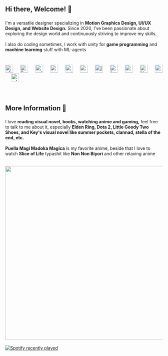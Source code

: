 <h2 align="left">Hi there, Welcome! 👋</h2>

###

<p align="left">I'm a versatile designer specializing in <b>Motion Graphics Design, UI/UX Design, and Website Design.</b> Since 2020, I’ve been passionate about exploring the design world and continuously striving to improve my skills.<br><br>I also do coding sometimes, I work with unity for <b>game programming</b> and <b>machine learning</b> stuff with ML-agents</p>

###

<br clear="both">

<div align="left">
  <img src="https://cdn.jsdelivr.net/gh/devicons/devicon/icons/aftereffects/aftereffects-original.svg" height="25" alt="aftereffects logo"  />
  <img width="15" />
  <img src="https://cdn.simpleicons.org/figma/F24E1E" height="25" alt="figma logo"  />
  <img width="15" />
  <img src="https://cdn.simpleicons.org/unity/FFFFFF" height="25" alt="unity logo"  />
  <img width="15" />
  <img src="https://cdn.jsdelivr.net/gh/devicons/devicon/icons/vscode/vscode-original.svg" height="25" alt="vscode logo"  />
  <img width="15" />
  <img src="https://cdn.simpleicons.org/python/3776AB" height="25" alt="python logo"  />
  <img width="15" />
  <img src="https://skillicons.dev/icons?i=cs" height="25" alt="csharp logo"  />
  <img width="15" />
  <img src="https://cdn.jsdelivr.net/gh/devicons/devicon/icons/java/java-original.svg" height="25" alt="java logo"  />
  <img width="15" />
  <img src="https://cdn.simpleicons.org/html5/E34F26" height="25" alt="html5 logo"  />
  <img width="15" />
  <img src="https://cdn.simpleicons.org/css3/1572B6" height="25" alt="css3 logo"  />
  <img width="15" />
  <img src="https://cdn.simpleicons.org/blender/F5792A" height="25" alt="blender logo"  />
  <img width="15" />
  <img src="https://cdn.jsdelivr.net/gh/devicons/devicon/icons/anaconda/anaconda-original.svg" height="25" alt="anaconda logo"  />
  <img width="15" />
  <img src="https://skillicons.dev/icons?i=ps" height="25" alt="adobephotoshop logo"  />
</div>

###

<br clear="both">

<h2 align="left">More Information 🔖</h2>

###
<p align="left">I love <b>reading visual novel, books, watching anime and gaming,</b> feel free to talk to me about it, especially <b>Elden Ring, Dota 2, Little Goody Two Shoes, and Key's visual novel like summer pockets, clannad, stella of the end, etc.</b><br><br><b>Puella Magi Madoka Magica</b> is my favorite anime, beside that I love to watch <b>Slice of Life</b> typashit like <b>Non Non Biyori</b> and other relaxing anime</p>

<br clear="both">

<img align="left" height="555" src="https://i.pinimg.com/originals/0a/45/fa/0a45fa9e4139dc537ebfb705156185df.gif"  />

###
<br clear="both">

<br clear="both">
<div align="left">
  <a href="https://open.spotify.com/user/wtlekw358jomnknyl52q1pr0n">
    <img src="https://spotify-recently-played-readme.vercel.app/api?user=wtlekw358jomnknyl52q1pr0n&count=5&unique=true&width=812" alt="Spotify recently played"  />
  </a>
</div>


